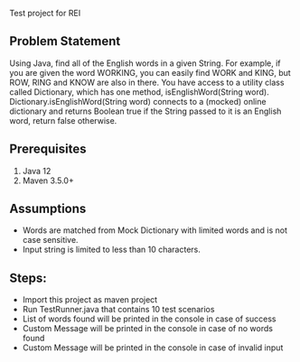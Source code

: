 Test project for REI

## Problem Statement
Using Java, find all of the English words in a given String.  For example, if you are given the word WORKING, you can easily find WORK and KING, but ROW, RING and KNOW are also in there.  You have access to a utility class called Dictionary, which has one method, isEnglishWord(String word).  Dictionary.isEnglishWord(String word) connects to a (mocked) online dictionary and returns Boolean true if the String passed to it is an English word, return false otherwise.

## Prerequisites
1. Java 12
2. Maven 3.5.0+

## Assumptions 
 * Words are matched from Mock Dictionary with limited words and is not case sensitive.
 * Input string is limited to less than 10 characters.

## Steps:
* Import this project as maven project
* Run TestRunner.java that contains 10 test scenarios
* List of words found will be printed in the console in case of success
* Custom Message will be printed in the console in case of no words found
* Custom Message will be printed in the console in case of invalid input
